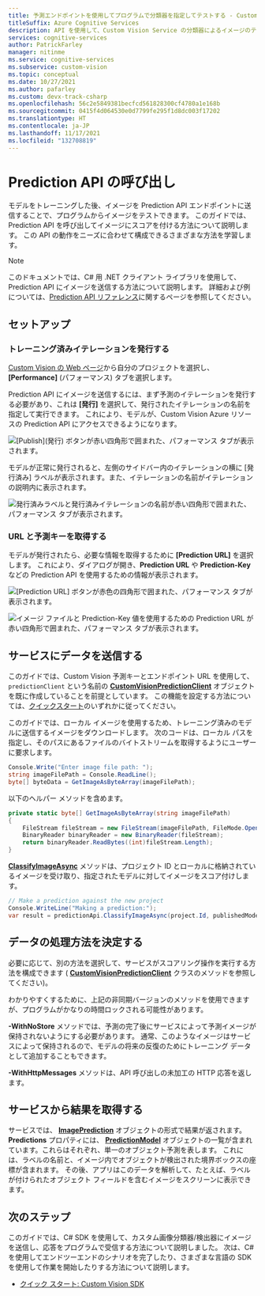 ```yaml
---
title: 予測エンドポイントを使用してプログラムで分類器を指定してテストする - Custom Vision
titleSuffix: Azure Cognitive Services
description: API を使用して、Custom Vision Service の分類器によるイメージのテストをプログラムから行う方法を説明します。
services: cognitive-services
author: PatrickFarley
manager: nitinme
ms.service: cognitive-services
ms.subservice: custom-vision
ms.topic: conceptual
ms.date: 10/27/2021
ms.author: pafarley
ms.custom: devx-track-csharp
ms.openlocfilehash: 56c2e5849381becfcd561828300cf4780a1e168b
ms.sourcegitcommit: 0415f4d064530e0d7799fe295f1d8dc003f17202
ms.translationtype: HT
ms.contentlocale: ja-JP
ms.lasthandoff: 11/17/2021
ms.locfileid: "132708819"
---
```

# <a name="call-the-prediction-api"></a>Prediction API の呼び出し

モデルをトレーニングした後、イメージを Prediction API エンドポイントに送信することで、プログラムからイメージをテストできます。 このガイドでは、Prediction API を呼び出してイメージにスコアを付ける方法について説明します。 この API の動作をニーズに合わせて構成できるさまざまな方法を学習します。


> [!NOTE]
> このドキュメントでは、C# 用 .NET クライアント ライブラリを使用して、Prediction API にイメージを送信する方法について説明します。 詳細および例については、[Prediction API リファレンス](https://southcentralus.dev.cognitive.microsoft.com/docs/services/Custom_Vision_Prediction_3.0/operations/5c82db60bf6a2b11a8247c15)に関するページを参照してください。

## <a name="setup"></a>セットアップ

### <a name="publish-your-trained-iteration"></a>トレーニング済みイテレーションを発行する

[Custom Vision の Web ページ](https://customvision.ai)から自分のプロジェクトを選択し、__[Performance]__ \(パフォーマンス) タブを選択します。

Prediction API にイメージを送信するには、まず予測のイテレーションを発行する必要があり、これは __[発行]__ を選択して、発行されたイテレーションの名前を指定して実行できます。 これにより、モデルが、Custom Vision Azure リソースの Prediction API にアクセスできるようになります。

![[Publish]\(発行\) ボタンが赤い四角形で囲まれた、パフォーマンス タブが表示されます。](./media/use-prediction-api/unpublished-iteration.png)

モデルが正常に発行されると、左側のサイドバー内のイテレーションの横に [発行済み] ラベルが表示されます。また、イテレーションの名前がイテレーションの説明内に表示されます。

![発行済みラベルと発行済みイテレーションの名前が赤い四角形で囲まれた、パフォーマンス タブが表示されます。](./media/use-prediction-api/published-iteration.png)

### <a name="get-the-url-and-prediction-key"></a>URL と予測キーを取得する

モデルが発行されたら、必要な情報を取得するために __[Prediction URL]__ を選択します。 これにより、ダイアログが開き、__Prediction URL__ や __Prediction-Key__ などの Prediction API を使用するための情報が表示されます。

![[Prediction URL] ボタンが赤色の四角形で囲まれた、パフォーマンス タブが表示されます。](./media/use-prediction-api/published-iteration-prediction-url.png)

![イメージ ファイルと Prediction-Key 値を使用するための Prediction URL が赤い四角形で囲まれた、パフォーマンス タブが表示されます。](./media/use-prediction-api/prediction-api-info.png)

## <a name="submit-data-to-the-service"></a>サービスにデータを送信する

このガイドでは、Custom Vision 予測キーとエンドポイント URL を使用して、`predictionClient` という名前の **[CustomVisionPredictionClient](/dotnet/api/microsoft.azure.cognitiveservices.vision.customvision.prediction.customvisionpredictionclient?view=azure-dotnet-preview)** オブジェクトを既に作成していることを前提としています。 この機能を設定する方法については、[クイックスタート](quickstarts/image-classification.md)のいずれかに従ってください。

このガイドでは、ローカル イメージを使用するため、トレーニング済みのモデルに送信するイメージをダウンロードします。 次のコードは、ローカル パスを指定し、そのパスにあるファイルのバイトストリームを取得するようにユーザーに要求します。

```csharp
Console.Write("Enter image file path: ");
string imageFilePath = Console.ReadLine();
byte[] byteData = GetImageAsByteArray(imageFilePath);
```

以下のヘルパー メソッドを含めます。

```csharp
private static byte[] GetImageAsByteArray(string imageFilePath)
{
    FileStream fileStream = new FileStream(imageFilePath, FileMode.Open, FileAccess.Read);
    BinaryReader binaryReader = new BinaryReader(fileStream);
    return binaryReader.ReadBytes((int)fileStream.Length);
}
```

**[ClassifyImageAsync](/dotnet/api/microsoft.azure.cognitiveservices.vision.customvision.prediction.customvisionpredictionclientextensions.classifyimageasync?view=azure-dotnet#Microsoft_Azure_CognitiveServices_Vision_CustomVision_Prediction_CustomVisionPredictionClientExtensions_ClassifyImageAsync_Microsoft_Azure_CognitiveServices_Vision_CustomVision_Prediction_ICustomVisionPredictionClient_System_Guid_System_String_System_IO_Stream_System_String_System_Threading_CancellationToken_)** メソッドは、プロジェクト ID とローカルに格納されているイメージを受け取り、指定されたモデルに対してイメージをスコア付けします。

```csharp
// Make a prediction against the new project
Console.WriteLine("Making a prediction:");
var result = predictionApi.ClassifyImageAsync(project.Id, publishedModelName, byteData);
```

## <a name="determine-how-to-process-the-data"></a>データの処理方法を決定する

必要に応じて、別の方法を選択して、サービスがスコアリング操作を実行する方法を構成できます ( **[CustomVisionPredictionClient](/dotnet/api/microsoft.azure.cognitiveservices.vision.customvision.prediction.customvisionpredictionclient?view=azure-dotnet)** クラスのメソッドを参照してください)。 

わかりやすくするために、上記の非同期バージョンのメソッドを使用できますが、プログラムがかなりの時間ロックされる可能性があります。

**-WithNoStore** メソッドでは、予測の完了後にサービスによって予測イメージが保持されないようにする必要があります。 通常、このようなイメージはサービスによって保持されるので、モデルの将来の反復のためにトレーニング データとして追加することもできます。

**-WithHttpMessages** メソッドは、API 呼び出しの未加工の HTTP 応答を返します。

## <a name="get-results-from-the-service"></a>サービスから結果を取得する

サービスでは、 **[ImagePrediction](/dotnet/api/microsoft.azure.cognitiveservices.vision.customvision.prediction.models.imageprediction?view=azure-dotnet)** オブジェクトの形式で結果が返されます。 **Predictions** プロパティには、 **[PredictionModel](/dotnet/api/microsoft.azure.cognitiveservices.vision.customvision.prediction.models.predictionmodel?view=azure-dotnet)** オブジェクトの一覧が含まれています。これらはそれぞれ、単一のオブジェクト予測を表します。 これには、ラベルの名前と、イメージ内でオブジェクトが検出された境界ボックスの座標が含まれます。 その後、アプリはこのデータを解析して、たとえば、ラベルが付けられたオブジェクト フィールドを含むイメージをスクリーンに表示できます。 

## <a name="next-steps"></a>次のステップ

このガイドでは、C# SDK を使用して、カスタム画像分類器/検出器にイメージを送信し、応答をプログラムで受信する方法について説明しました。 次は、C# を使用してエンドツーエンドのシナリオを完了したり、さまざまな言語の SDK を使用して作業を開始したりする方法について説明します。

* [クイック スタート: Custom Vision SDK](quickstarts/image-classification.md)